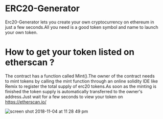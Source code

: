 # ERC20-Generator

Erc20-Generator lets you create your own cryptocurrency on ethereum in just a few seconds.All you need is a good token symbol and name to launch your own token.

# How to get your token listed on etherscan ?

The contract has a function called Mint().The owner of the contract needs to mint tokens by calling the mint function through an online solidity IDE like Remix to register the total supply of erc20 tokens.As soon as the minting is finished the token supply is automatically transferred to the owner's address.Just wait for a few seconds to view your token on https://etherscan.io/ 



![screen shot 2018-11-04 at 11 28 49 pm](https://user-images.githubusercontent.com/20151526/47968709-a2be6080-e093-11e8-8943-a32206075f63.png)


